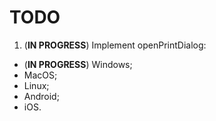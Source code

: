 # TODO

1. (**IN PROGRESS**) Implement openPrintDialog:

- (**IN PROGRESS**) Windows;
- MacOS;
- Linux;
- Android;
- iOS.
